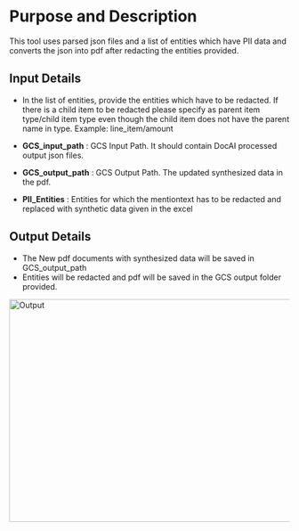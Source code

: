 # Purpose and Description

This tool uses parsed json files and a list of entities which have PII data and converts the json into pdf after redacting the entities provided.

## Input Details

* In the list of entities, provide the entities which have to be redacted. If there is a child item to be redacted please specify as parent item type/child item type  even though the child item does not have the parent name in type. Example: line_item/amount

* **GCS_input_path** : GCS Input Path. It should contain DocAI processed output json files.
* **GCS_output_path** : GCS Output Path. The updated synthesized data in the pdf.
* **PII_Entities** : Entities for which the mentiontext has to be redacted and replaced with synthetic data given in the excel

## Output Details

* The New pdf documents with synthesized data will be saved in GCS_output_path
* Entities will be redacted and pdf will be saved in the GCS output folder provided.

<img src="./Images/Output.png" width=800 height=400 alt="Output"></img>
